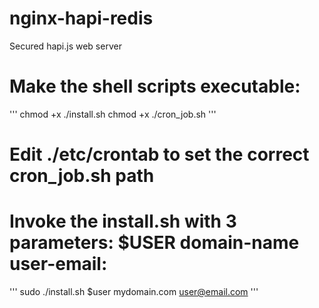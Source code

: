 # nginx-hapi-redis
Secured hapi.js web server

# Make the shell scripts executable:
'''
chmod +x ./install.sh
chmod +x ./cron_job.sh
'''

# Edit ./etc/crontab to set the correct cron_job.sh path

# Invoke the install.sh with 3 parameters: $USER domain-name user-email:
'''
sudo ./install.sh $user mydomain.com user@email.com
'''
